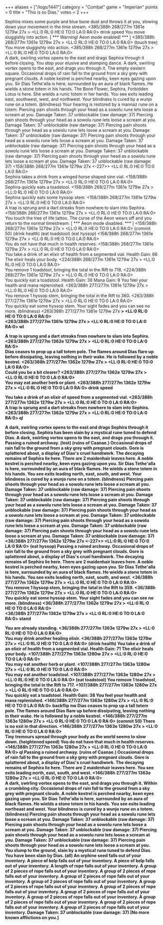 +++
aliases = ["/logs/1441"]
category = "Combat"
game = "Imperian"
points = 0
title = "This is so Dias."
votes = 2
+++

Sephira mixes some purple and blue bone dust and throws it at you, slowing down
your movement in the time stream.
<385/388h 268/277m 1361e 1279w 27x <ebpp> <bd>> <LL:0 RL:0 HE:0 TO:0 LA:0 RA:0>  drink speed
You move sluggishly into action.
[ *** Warning! Aeon mode enabled! *** ]
<385/388h 268/277m 1361e 1279w 27x <ebpp> <bd>> <LL:0 RL:0 HE:0 TO:0 LA:0 RA:0>  (touch tree) 
You move sluggishly into action.
<385/388h 268/277m 1361e 1279w 27x <ebpp> <t> <bd>> <LL:0 RL:0 HE:0 TO:0 LA:0 RA:0>  
A dark, swirling vortex opens to the east and drags Sephira through it before 
closing.
You stop your elusive and stomping dance.
A dark, swirling vortex opens to the east, and drags you through it.
The empty eastern square.
Occasional drops of rain fall to the ground from a sky grey with pregnant 
clouds. A noble kestrel is perched nearby, keen eyes gazing upon you. Sir Dias 
Tethe'alla is here, surrounded by an aura of black flames. He wields a stone 
totem in his hands. The Bone Flower, Sephira, Forbidden Lotus is here. She 
wields a runic totem in her hands.
You see exits leading east, southwest, west, and northwest.
Your blindness is cured by a wunjo rune on a totem. (blindness)
Your hearing is restored by a mannaz rune on a totem.
Piercing pain shoots through your head as a sowolu rune lets loose a scream at 
you.
Damage Taken: 37 unblockable (raw damage: 37)
Piercing pain shoots through your head as a sowolu rune lets loose a scream at 
you.
Damage Taken: 37 unblockable (raw damage: 37)
Piercing pain shoots through your head as a sowolu rune lets loose a scream at 
you.
Damage Taken: 37 unblockable (raw damage: 37)
Piercing pain shoots through your head as a sowolu rune lets loose a scream at 
you.
Damage Taken: 37 unblockable (raw damage: 37)
Piercing pain shoots through your head as a sowolu rune lets loose a scream at 
you.
Damage Taken: 37 unblockable (raw damage: 37)
Piercing pain shoots through your head as a sowolu rune lets loose a scream at 
you.
Damage Taken: 37 unblockable (raw damage: 37)
<158/388h 268/277m 1361e 1279w 27x <ebpp> <t> <-227>> <LL:0 RL:0 HE:0 TO:0 LA:0 RA:0>  
Sephira takes a drink from a winged horse shaped sinn vial.
<158/388h 268/277m 1361e 1279w 27x <ebpp> <t>> <LL:0 RL:0 HE:0 TO:0 LA:0 RA:0>  
Sephira quickly eats a toadstool.
<158/388h 268/277m 1361e 1279w 27x <ebpp> <t>> <LL:0 RL:0 HE:0 TO:0 LA:0 RA:0>  
Sephira quickly eats some hyssop stem.
<158/388h 268/277m 1361e 1279w 27x <ebpp> <t>> <LL:0 RL:0 HE:0 TO:0 LA:0 RA:0>  
A trap is sprung and a dart streaks from nowhere to slam into Sephira.
<158/388h 268/277m 1361e 1279w 27x <ebpp> <t>> <LL:0 RL:0 HE:0 TO:0 LA:0 RA:0>  
You touch the tree of life tattoo.
The curse of the Aeon wears off and you return to the normal timestream.
[ *** Aeon mode disabled. *** ]
<158/388h 268/277m 1361e 1279w 27x <ebpp> <t>> <LL:0 RL:0 HE:0 TO:0 LA:0 RA:0>  (commit 50) (drink health) (eat toadstool) (eat hyssop) 
<158/388h 268/277m 1361e 1279w 27x <ebpp> <ht>> <LL:0 RL:0 HE:0 TO:0 LA:0 RA:0>  
You do not have that much in health reserves.
<158/388h 268/277m 1361e 1279w 27x <ebpp> <ht>> <LL:0 RL:0 HE:0 TO:0 LA:0 RA:0>  
You take a drink of an elixir of health from a segmented vial.
Health Gain: 66
The elixir heals your body.
<224/388h 268/277m 1361e 1279w 27x <ebpp> <ht>> <LL:0 RL:0 HE:0 TO:0 LA:0 RA:0>  
You remove 1 toadstool, bringing the total in the Rift to 718.
<224/388h 268/277m 1361e 1279w 27x <ebpp> <ht>> <LL:0 RL:0 HE:0 TO:0 LA:0 RA:0>  
You quickly eat a toadstool.
Health Gain: 38
Mana Gain: 8
You feel your health and mana replenished.
<263/388h 277/277m 1361e 1279w 27x <ebpp> <ht>> <LL:0 RL:0 HE:0 TO:0 LA:0 RA:0>  
You remove 1 hyssop stem, bringing the total in the Rift to 360.
<263/388h 277/277m 1361e 1279w 27x <ebpp> <ht>> <LL:0 RL:0 HE:0 TO:0 LA:0 RA:0>  
You quickly eat some hyssop stem.
Your sight fades and you can see no more. (blindness)
<263/388h 277/277m 1361e 1279w 27x <ebpp> <ht> <b>> <LL:0 RL:0 HE:0 TO:0 LA:0 RA:0>  
<263/388h 277/277m 1361e 1279w 27x <ebpp> <ht> <b>> <LL:0 RL:0 HE:0 TO:0 LA:0 RA:0>  wl

A trap is sprung and a dart streaks from nowhere to slam into Sephira.
<263/388h 277/277m 1362e 1279w 27x <ebpp> <ht> <b>> <LL:0 RL:0 HE:0 TO:0 LA:0 RA:0>  
Dias ceases to prop up a tall totem pole.
The flames around Dias flare up before dissipating, leaving nothing in their 
wake.
He is followed by a noble kestrel.
<263/388h 277/277m 1362e 1279w 27x <ebpp> <ht> <b>> <LL:0 RL:0 HE:0 TO:0 LA:0 RA:0>  
Could you be a bit clearer?
<263/388h 277/277m 1362e 1279w 27x <ebpp> <ht> <b>> <LL:0 RL:0 HE:0 TO:0 LA:0 RA:0>  
You may eat another herb or plant.
<263/388h 277/277m 1362e 1279w 27x <ebpp> <t> <b>> <LL:0 RL:0 HE:0 TO:0 LA:0 RA:0>  drink speed

You take a drink of an elixir of speed from a segmented vial.
<263/388h 277/277m 1362e 1279w 27x <ebpp> <t> <b>> <LL:0 RL:0 HE:0 TO:0 LA:0 RA:0>  
A trap is sprung and a dart streaks from nowhere to slam into Sephira.
<263/388h 277/277m 1362e 1279w 27x <ebpp> <t> <b>> <LL:0 RL:0 HE:0 TO:0 LA:0 RA:0>  ql

A dark, swirling vortex opens to the east and drags Sephira through it before 
closing.
Sephira has been slain by a mystical rune tuned to defend Dias.
A dark, swirling vortex opens to the east, and drags you through it.
Passing a ruined archway. (lost) (ruins of Caanae.)
Occasional drops of rain fall to the ground from a sky grey with pregnant 
clouds. Gore is splattered about, a display of Dias's cruel handiwork. The 
decaying remains of Sephira lie here. There are 2 maidenhair leaves here. A 
noble kestrel is perched nearby, keen eyes gazing upon you. Sir Dias Tethe'alla
is here, surrounded by an aura of black flames. He wields a stone totem in his 
hands.
You see exits leading north, east, south, and west.
Your blindness is cured by a wunjo rune on a totem. (blindness)
Piercing pain shoots through your head as a sowolu rune lets loose a scream at 
you.
Damage Taken: 37 unblockable (raw damage: 37)
Piercing pain shoots through your head as a sowolu rune lets loose a scream at 
you.
Damage Taken: 37 unblockable (raw damage: 37)
Piercing pain shoots through your head as a sowolu rune lets loose a scream at 
you.
Damage Taken: 37 unblockable (raw damage: 37)
Piercing pain shoots through your head as a sowolu rune lets loose a scream at 
you.
Damage Taken: 37 unblockable (raw damage: 37)
Piercing pain shoots through your head as a sowolu rune lets loose a scream at 
you.
Damage Taken: 37 unblockable (raw damage: 37)
Piercing pain shoots through your head as a sowolu rune lets loose a scream at 
you.
Damage Taken: 37 unblockable (raw damage: 37)
<36/388h 277/277m 1362e 1279w 27x <ebpp> <t> <-227>> <LL:0 RL:0 HE:0 TO:0 LA:0 RA:0>  (eat hyssop) 
Passing a ruined archway.
Occasional drops of rain fall to the ground from a sky grey with pregnant 
clouds. Gore is splattered about, a display of Dias's cruel handiwork. The 
decaying remains of Sephira lie here. There are 2 maidenhair leaves here. A 
noble kestrel is perched nearby, keen eyes gazing upon you. Sir Dias Tethe'alla
is here, surrounded by an aura of black flames. He wields a stone totem in his 
hands.
You see exits leading north, east, south, and west.
<36/388h 277/277m 1362e 1279w 27x <ebpp> <ht>> <LL:0 RL:0 HE:0 TO:0 LA:0 RA:0>  
You remove 1 hyssop stem, bringing the total in the Rift to 359.
<36/388h 277/277m 1362e 1279w 27x <ebpp> <ht>> <LL:0 RL:0 HE:0 TO:0 LA:0 RA:0>  
You quickly eat some hyssop stem.
Your sight fades and you can see no more. (blindness)
<36/388h 277/277m 1362e 1279w 27x <ebpp> <ht> <b>> <LL:0 RL:0 HE:0 TO:0 LA:0 RA:0>  
<36/388h 277/277m 1362e 1279w 27x <ebpp> <ht> <b>> <LL:0 RL:0 HE:0 TO:0 LA:0 RA:0>  stand

You are already standing.
<36/388h 277/277m 1363e 1279w 27x <ebpp> <ht> <b>> <LL:0 RL:0 HE:0 TO:0 LA:0 RA:0>  
You may drink another healing elixir.
<36/388h 277/277m 1363e 1279w 27x <ebpp> <ht> <b>> <LL:0 RL:0 HE:0 TO:0 LA:0 RA:0>  (drink health) 
You take a drink of an elixir of health from a segmented vial.
Health Gain: 71
The elixir heals your body.
<107/388h 277/277m 1363e 1280w 27x <ebpp> <ht> <b>> <LL:0 RL:0 HE:0 TO:0 LA:0 RA:0>  
You may eat another herb or plant.
<107/388h 277/277m 1363e 1280w 27x <ebpp> <t> <b>> <LL:0 RL:0 HE:0 TO:0 LA:0 RA:0>  
You may eat another toadstool.
<107/388h 277/277m 1363e 1280w 27x <ebpp> <t> <b>> <LL:0 RL:0 HE:0 TO:0 LA:0 RA:0>  (eat toadstool) 
You remove 1 toadstool, bringing the total in the Rift to 717.
<107/388h 277/277m 1363e 1280w 27x <ebpp> <t> <b>> <LL:0 RL:0 HE:0 TO:0 LA:0 RA:0>  
You quickly eat a toadstool.
Health Gain: 38
You feel your health and mana replenished.
<146/388h 277/277m 1363e 1280w 27x <ebpp> <t> <b>> <LL:0 RL:0 HE:0 TO:0 LA:0 RA:0>  backflip nw
Dias ceases to prop up a tall totem pole.
The flames around Dias flare up before dissipating, leaving nothing in their 
wake.
He is followed by a noble kestrel.
<146/388h 277/277m 1363e 1280w 27x <ebpp> <t> <b>> <LL:0 RL:0 HE:0 TO:0 LA:0 RA:0>  (commit 50) 
There is no exit in that direction.
<146/388h 277/277m 1363e 1280w 27x <ebpp> <t> <b>> <LL:0 RL:0 HE:0 TO:0 LA:0 RA:0>  
Tiny tremours spread through your body as the world seems to slow down. (heightened speed)
You do not have that much in health reserves.
<146/388h 277/277m 1363e 1280w 27x <ebpp> <t> <b>> <LL:0 RL:0 HE:0 TO:0 LA:0 RA:0>  ql
Passing a ruined archway. (ruins of Caanae.)
Occasional drops of rain fall to the ground from a sky grey with pregnant 
clouds. Gore is splattered about, a display of Dias's cruel handiwork. The 
decaying remains of Sephira lie here. There are 2 maidenhair leaves here.
You see exits leading north, east, south, and west.
<146/388h 277/277m 1363e 1280w 27x <ebpp> <t> <b>> <LL:0 RL:0 HE:0 TO:0 LA:0 RA:0>  
A dark, swirling vortex opens to the east, and drags you through it.
Within a crumbling city.
Occasional drops of rain fall to the ground from a sky grey with pregnant 
clouds. A noble kestrel is perched nearby, keen eyes gazing upon you. Sir Dias 
Tethe'alla is here, surrounded by an aura of black flames. He wields a stone 
totem in his hands.
You see exits leading northeast and west.
Your blindness is cured by a wunjo rune on a totem. (blindness)
Piercing pain shoots through your head as a sowolu rune lets loose a scream at 
you.
Damage Taken: 37 unblockable (raw damage: 37)
Piercing pain shoots through your head as a sowolu rune lets loose a scream at 
you.
Damage Taken: 37 unblockable (raw damage: 37)
Piercing pain shoots through your head as a sowolu rune lets loose a scream at 
you.
Damage Taken: 37 unblockable (raw damage: 37)
Piercing pain shoots through your head as a sowolu rune lets loose a scream at 
you.
You slump to the ground, slain by a mystical rune tuned to defend Dias.
You have been slain by Dias. (all)
An orphine seed falls out of your inventory.
A piece of kelp falls out of your inventory.
A piece of kelp falls out of your inventory.
A length of rope falls out of your inventory.
A group of 2 pieces of rope falls out of your inventory.
A group of 2 pieces of rope falls out of your inventory.
A group of 2 pieces of rope falls out of your inventory.
A group of 2 pieces of rope falls out of your inventory.
A group of 2 pieces of rope falls out of your inventory.
A group of 2 pieces of rope falls out of your inventory.
A group of 2 pieces of rope falls out of your inventory.
A group of 2 pieces of rope falls out of your inventory.
A group of 2 pieces of rope falls out of your inventory.
A group of 2 pieces of rope falls out of your inventory.
A group of 2 pieces of rope falls out of your inventory.
Damage Taken: 37 unblockable (raw damage: 37)
[No more known afflictions on you.]
